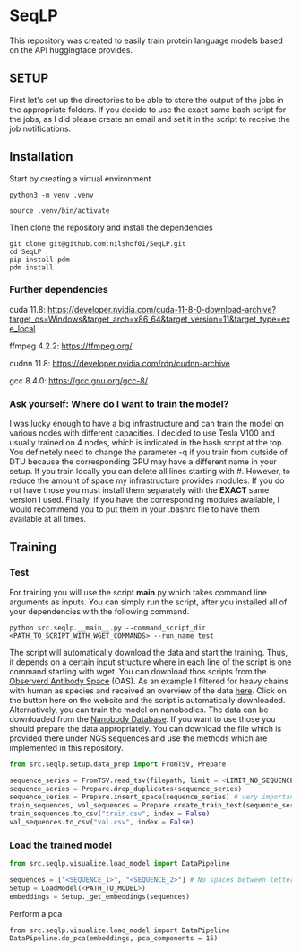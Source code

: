 # SeqLP

This repository was created to easily train protein language models based on the API huggingface provides. 

## SETUP

First let's set up the directories to be able to store the output of the jobs in the appropriate folders. If you decide to use the exact same bash script for the jobs, as I did please create an email and set it in the script to receive the job notifications.


## Installation

Start by creating a virtual environment

```
python3 -m venv .venv

source .venv/bin/activate
```

Then clone the repository and install the dependencies
```
git clone git@github.com:nilshof01/SeqLP.git
cd SeqLP
pip install pdm
pdm install 

```

### Further dependencies

cuda 11.8: https://developer.nvidia.com/cuda-11-8-0-download-archive?target_os=Windows&target_arch=x86_64&target_version=11&target_type=exe_local

ffmpeg 4.2.2: https://ffmpeg.org/

cudnn 11.8: https://developer.nvidia.com/rdp/cudnn-archive

gcc 8.4.0: https://gcc.gnu.org/gcc-8/


### Ask yourself: Where do I want to train the model?

I was lucky enough to have a big infrastructure and can train the model on various nodes with different capacities. I decided to use Tesla V100 and usually trained on 4 nodes, which is indicated in the bash script at the top. You definetely need to change the parameter -q if you train from outside of DTU because the corresponding GPU may have a different name in your setup. If you train locally you can delete all lines starting with #.
However, to reduce the amount of space my infrastructure provides modules. If you do not have those you must install them separately with the **EXACT** same version I used. Finally, if you have the corresponding modules available, I would recommend you to put them in your .bashrc file to have them available at all times.


## Training

### Test

For training you will use the script __main__.py which takes command line arguments as inputs. You can simply run the script, after you installed all of your dependencies with the following command.

```
python src.seqlp.__main__.py --command_script_dir <PATH_TO_SCRIPT_WITH_WGET_COMMANDS> --run_name test

```

The script will automatically download the data and start the training. Thus, it depends on a certain input structure where in each line of the script is one command starting with wget. You can download thos scripts from the [Observerd Antibody Space](https://opig.stats.ox.ac.uk/webapps/oas/) (OAS). As an example I filtered for heavy chains with human as species and received an overview of the data [here](https://opig.stats.ox.ac.uk/webapps/oas/oas_unpaired/). Click on the button here on the website and the script is automatically downloaded.
Alternatively, you can train the model on nanobodies. The data can be downloaded from the [Nanobody Database](https://research.naturalantibody.com/nanobodies). If you want to use those you should prepare the data appropriately. You can download the file which is provided there under NGS sequences and use the methods which are implemented in this repository.

```python
from src.seqlp.setup.data_prep import FromTSV, Prepare

sequence_series = FromTSV.read_tsv(filepath, limit = <LIMIT_NO_SEQUENCES>)
sequence_series = Prepare.drop_duplicates(sequence_series)
sequence_series = Prepare.insert_space(sequence_series) # very important otherwise the tokenizing will not work appropriately.
train_sequences, val_sequences = Prepare.create_train_test(sequence_series)
train_sequences.to_csv("train.csv", index = False)
val_sequences.to_csv("val.csv", index = False)

```


### Load the trained model

```python
from src.seqlp.visualize.load_model import DataPipeline

sequences = ["<SEQUENCE_1>", "<SEQUENCE_2>"] # No spaces between letters,here. Function does this automatically.
Setup = LoadModel(<PATH_TO_MODEL>)
embeddings = Setup._get_embeddings(sequences)
```
Perform a pca

```
from src.seqlp.visualize.load_model import DataPipeline
DataPipeline.do_pca(embeddings, pca_components = 15)
```




